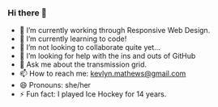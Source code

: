 ### Hi there 👋

<!--
**kevlynbaker/kevlynbaker** is a ✨ _special_ ✨ repository because its `README.md` (this file) appears on your GitHub profile.

Here are some ideas to get you started:
-->
- 🔭 I’m currently working through Responsive Web Design.
- 🌱 I’m currently learning to code!
- 👯 I’m not looking to collaborate quite yet...
- 🤔 I’m looking for help with the ins and outs of GitHub
- 💬 Ask me about the transmission grid.
- 📫 How to reach me: kevlyn.mathews@gmail.com
- 😄 Pronouns: she/her
- ⚡ Fun fact: I played Ice Hockey for 14 years.

